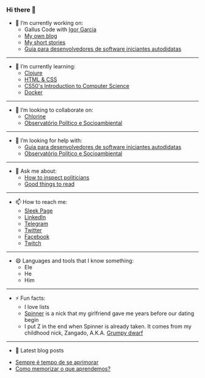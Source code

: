 ### Hi there 👋

- 🔭 I’m currently working on:
  + Gallus Code with [Igor Garcia](https://github.com/iggar)
  + [My own blog](https://spinnerzl.wordpress.com/)
  + [My short stories](https://www.wattpad.com/user/SpinnerZ)
  + [Guia para desenvolvedores de software iniciantes autodidatas](https://github.com/SpinnerZ/Guia-do-Leo-para-iniciantes)
---
- 🌱 I’m currently learning:
  + [Clojure](https://www.casadocodigo.com.br/products/livro-programacao-funcional-clojure?_pos=1&_sid=4016ce905&_ss=r)
  + [HTML & CSS](https://www.caelum.com.br/apostila-html-css-javascript/)
  + [CS50's Introduction to Computer Science](https://courses.edx.org/courses/course-v1:HarvardX+CS50+X/course/)
  + [Docker](https://www.linuxtips.io/product-page/descomplicando-o-docker)
---
- 👯 I’m looking to collaborate on:
  + [Chlorine](https://github.com/mauricioszabo/atom-chlorine)
  + [Observatório Político e Socioambiental](https://github.com/ops-org/operacao-politica-supervisionada)
---
- 🤔 I’m looking for help with:
  + [Guia para desenvolvedores de software iniciantes autodidatas](https://github.com/SpinnerZ/Guia-do-Leo-para-iniciantes)
  + [Observatório Político e Socioambiental](https://github.com/ops-org/operacao-politica-supervisionada)
---
- 💬 Ask me about:
  + [How to inspect politicians](https://institutoops.org.br/)
  + [Good things to read](https://getpocket.com/@724d1p42T3585g372aA59f1A7bg0Tc020GdT91b8e8La64h78b223iDba79QJ180)
---
- 📫 How to reach me:
  + [Sleek Page](https://lsouza.sleek.page)
  + [LinkedIn](https://www.linkedin.com/in/lsouza42/)
  + [Telegram](http://t.me/SpinnerZ)
  + [Twitter](https://twitter.com/spinnerzl)
  + [Facebook](https://www.facebook.com/leonardo.almeida.9231)
  + [Twitch](https://www.twitch.tv/spinnerzl)
---
- 😄 Languages and tools that I know something:
  + Ele
  + He
  + Him
---
- ⚡ Fun facts:
  + I love lists
  + [Spinner](https://translate.google.com/#view=home&op=translate&sl=de&tl=en&text=Spinner) is a nick that my girlfriend gave me years before our dating begin
  + I put Z in the end when Spinner is already taken. It comes from my childhood nick, Zangado, A.K.A. [Grumpy dwarf](https://disney.fandom.com/wiki/Grumpy)
---  
- 📕 Latest blog posts
<!-- BLOG-POST-LIST:START -->
- [Sempre é tempo de se aprimorar](https://spinnerzl.wordpress.com/2020/06/19/sempre-e-tempo-de-se-aprimorar/)
- [Como memorizar o que aprendemos?](https://spinnerzl.wordpress.com/2020/06/15/como-memorizar-o-que-aprendemos/)
<!-- BLOG-POST-LIST:END -->
